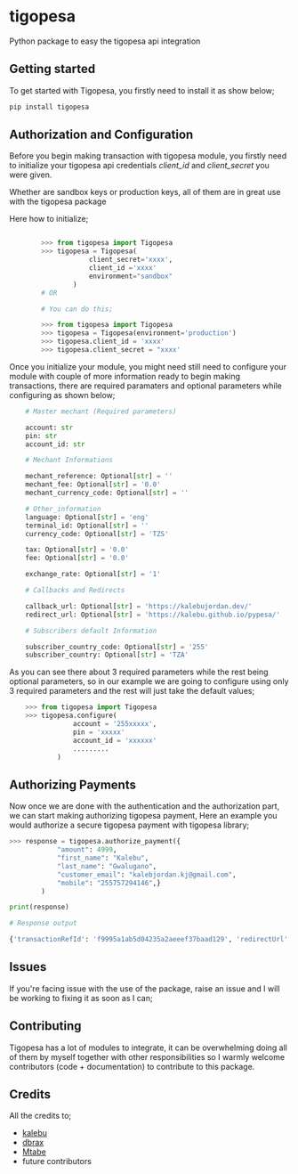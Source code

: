 # tigopesa

Python package to easy the tigopesa api integration

## Getting started

To get started with Tigopesa, you firstly need to install it as show below;

```bash
pip install tigopesa
```

## Authorization and Configuration

Before you begin making transaction with tigopesa module, you firstly need to initialize your tigopesa api credentials *client_id* and *client_secret* you were given.

Whether are sandbox keys or production keys, all of them are in great use with the tigopesa package

Here how to initialize;

```python

        >>> from tigopesa import Tigopesa
        >>> tigopesa = Tigopesa(
                    client_secret='xxxx',
                    client_id ='xxxx'
                    environment="sandbox"
                )
        # OR 

        # You can do this;

        >>> from tigopesa import Tigopesa
        >>> tigopesa = Tigopesa(environment='production')
        >>> tigopesa.client_id = 'xxxx'
        >>> tigopesa.client_secret = "xxxx'

```

Once you initialize your module, you might need still need to configure your module with couple of more information ready to begin making transactions, there are required paramaters and optional parameters while configuring as shown below;

```python
    # Master mechant (Required parameters)

    account: str
    pin: str
    account_id: str

    # Mechant Informations

    mechant_reference: Optional[str] = ''
    mechant_fee: Optional[str] = '0.0'
    mechant_currency_code: Optional[str] = ''

    # Other_information
    language: Optional[str] = 'eng'
    terminal_id: Optional[str] = ''
    currency_code: Optional[str] = 'TZS'

    tax: Optional[str] = '0.0'
    fee: Optional[str] = '0.0'

    exchange_rate: Optional[str] = '1'

    # Callbacks and Redirects

    callback_url: Optional[str] = 'https://kalebujordan.dev/'
    redirect_url: Optional[str] = 'https://kalebu.github.io/pypesa/'

    # Subscribers default Information

    subscriber_country_code: Optional[str] = '255'
    subscriber_country: Optional[str] = 'TZA'
```

As you can see there about 3 required parameters while the rest being optional parameters, so in our example we are going to configure using only 3 required parameters and the rest will just take the default values;

```python
    >>> from tigopesa import Tigopesa
    >>> tigopesa.configure(
                account = '255xxxxx', 
                pin = 'xxxxx'
                account_id = 'xxxxxx'
                .........
            )
```

## Authorizing Payments 

Now once we are done with the authentication and the authorization part, we can start making authorizing tigopesa payment, Here an example you would authorize a secure tigopesa payment with tigopesa library;

```python
>>> response = tigopesa.authorize_payment({
            "amount": 4999,
            "first_name": "Kalebu",
            "last_name": "Gwalugano",
            "customer_email": "kalebjordan.kj@gmail.com",
            "mobile": "255757294146",}
        )

print(response)

# Response output 

{'transactionRefId': 'f9995a1ab5d04235a2aeeef37baad129', 'redirectUrl': 'https://secure.tigo.com/v1/tigo/payment-auth/transactions?auth_code=CgFsXfSZRL&transaction_ref_id=f9995a1ab5d04235a2aeeef37baad129&lang=eng', 'authCode': 'CgFsXfSZRL', 'creationDateTime': 'Sat, 1 May 2021 20:50:34 UTC', 'SessionLife': 600}
```

## Issues

If you're facing issue with the use of the package, raise an issue and I will be working to fixing it as soon as I can;

## Contributing

Tigopesa has a lot of modules to integrate, it can be overwhelming doing all of them by myself together with other responsibilities so I warmly welcome contributors (code + documentation) to contribute to this package.

## Credits

All the credits to;

- [kalebu](https://kalebu.github.io/)
- [dbrax](https://github.com/dbrax)
- [Mtabe](https://github.com/zechtz)
- future contributors